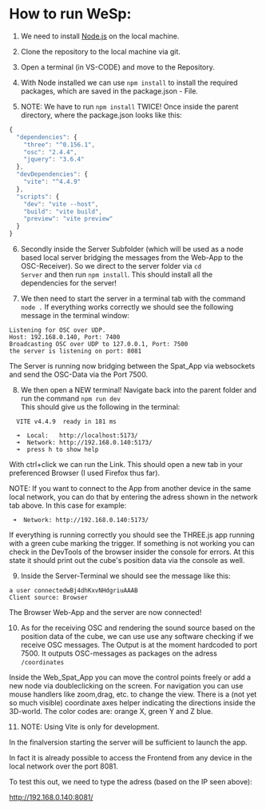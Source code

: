 # How to run WeSp:

1. We need to install [Node.js](https://nodejs.org/de) on the local machine.

2. Clone the repository to the local machine via git. 

3. Open a terminal (in VS-CODE) and move to the Repository.

4. With Node installed we can use <code>npm install</code> to install the required packages, which are saved in the package.json - File. 

5. NOTE: We have to run <code>npm install</code> TWICE! Once inside the parent directory, where the package.json looks like this: 

```javascript
{
  "dependencies": {
    "three": "^0.156.1",
    "osc": "2.4.4",
    "jquery": "3.6.4"
  },
  "devDependencies": {
    "vite": "^4.4.9"
  },
  "scripts": {
    "dev": "vite --host",
    "build": "vite build",
    "preview": "vite preview"
  }
}

```

6. Secondly inside the Server Subfolder (which will be used as a node based local server bridging the messages from the Web-App to the OSC-Receiver). 
So we direct to the server folder via <code>cd Server</code> and then run <code>npm install</code>. This should install all the dependencies for the server! 

7. We then need to start the server in a terminal tab with the command <code>node .</code>
If everything works correctly we should see the following message in the terminal window:
```
Listening for OSC over UDP.
Host: 192.168.0.140, Port: 7400
Broadcasting OSC over UDP to 127.0.0.1, Port: 7500
the server is listening on port: 8081
```
The Server is running now bridging between the Spat_App via websockets and send the OSC-Data via the Port 7500. 

8. We then open a NEW terminal! Navigate back into the parent folder and run the command 
<code>npm run dev</code><br>
This should give us the following in the terminal: 
```
  VITE v4.4.9  ready in 181 ms

  ➜  Local:   http://localhost:5173/
  ➜  Network: http://192.168.0.140:5173/
  ➜  press h to show help
```

With ctrl+click we can run the Link. This should open a new tab in your preferenced Browser (I used Firefox thus far). 

NOTE: If you want to connect to the App from another device in the same local network, you can do that by entering the adress shown in the network tab above. In this case for example:

```
 ➜  Network: http://192.168.0.140:5173/
```


If everything is running correctly you should see the THREE.js app running with a green cube marking the trigger. If something is not working you can check in the DevTools of the browser insider the console for errors. At this state it should print out the cube's position data via the console as well. 

9. Inside the Server-Terminal we should see the message like this: 
```
a user connectedwBj4dhKxvNHdgriuAAAB
Client source: Browser
``` 
The Browser Web-App and the server are now connected! 

10. As for the receiving OSC and rendering the sound source based on the position data of the cube, we can use use any software checking if we receive OSC messages. 
The Output is at the moment hardcoded to port 7500. 
It outputs OSC-messages as packages on the adress ```/coordinates```

Inside the Web_Spat_App you can move the control points freely or add a new node via doubleclicking on the screen. For navigation you can use mouse handlers like zoom,drag, etc. to change the view. 
There is a (not yet so much visible) coordinate axes helper indicating the directions inside the 3D-world. The color codes are: orange X, green Y and Z blue. 

11. NOTE: Using Vite is only for development. 

In the finalversion starting the server will be sufficient to launch the app. 

In fact it is already possible to access the Frontend from any device in the local network over the port 8081. 

To test this out, we need to type the adress (based on the IP seen above): 

http://192.168.0.140:8081/










